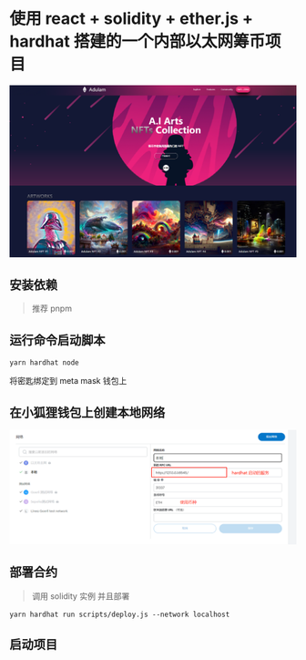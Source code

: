 # 使用 react + solidity + ether.js + hardhat 搭建的一个内部以太网筹币项目

![](https://github.com/chuguofei/react-nft-web3/blob/main/public/cover.png)

## 安装依赖

> 推荐 pnpm

## 运行命令启动脚本

```shell
yarn hardhat node
```

将密匙绑定到 meta mask 钱包上

## 在小狐狸钱包上创建本地网络

![](https://github.com/chuguofei/react-nft-web3/blob/main/public/mark-localhost.png)

## 部署合约

> 调用 solidity 实例 并且部署

```shell
yarn hardhat run scripts/deploy.js --network localhost
```

## 启动项目
